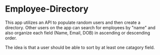 # Employee-Directory
This app utilizes an API to populate random users and then create a directory. Other users on the app can search for employees by "name" and also organize each field (Name, Email, DOB) in ascending or descending order.

The idea is that a user should be able to sort by at least one catagory field. 